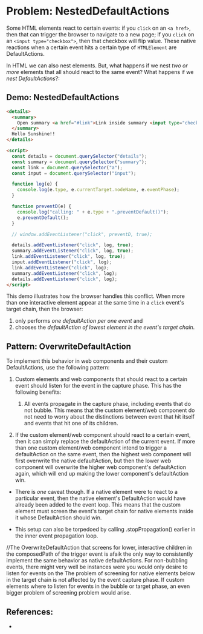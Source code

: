 # Problem: NestedDefaultActions

Some HTML elements react to certain events: if you `click` on an `<a href>`, then that can  trigger the browser to navigate to a new page; if you `click` on an `<input type="checkbox">`, then that checkbox will flip value. These native reactions when a certain event hits a certain type of `HTMLElement` are DefaultActions. 

In HTML we can also nest elements. But, what happens if we nest *two or more* elements that all should react to the same event? What happens if we *nest DefaultActions*?:

## Demo: NestedDefaultActions
```html 
<details>
  <summary>
    Open summary <a href="#link">Link inside summary <input type="checkbox"> </a>
  </summary>
  Hello Sunshine!!
</details>

<script>
  const details = document.querySelector("details");
  const summary = document.querySelector("summary");
  const link = document.querySelector("a");
  const input = document.querySelector("input");

  function log(e) {
    console.log(e.type, e.currentTarget.nodeName, e.eventPhase);
  }

  function preventD(e) {
    console.log("calling: " + e.type + ".preventDefault()");
    e.preventDefault();
  }

  // window.addEventListener("click", preventD, true);

  details.addEventListener("click", log, true);
  summary.addEventListener("click", log, true);
  link.addEventListener("click", log, true);
  input.addEventListener("click", log);
  link.addEventListener("click", log);
  summary.addEventListener("click", log);
  details.addEventListener("click", log);
</script>
```

This demo illustrates how the browser handles this conflict. When more than one interactive element appear at the same time in a `click` event's target chain, then the browser:
1. only performs *one defaultAction per one event* and 
2. chooses the *defaultAction of lowest element in the event's target chain*.

## Pattern: OverwriteDefaultAction

To implement this behavior in web components and their custom DefaultActions, use the following pattern:

1. Custom elements and web components that should react to a certain event should listen for the event in the capture phase. This has the following benefits:
   1. All events propagate in the capture phase, including events that do not bubble. This means that the custom element/web component do not need to worry about the distinctions between event that hit itself and events that hit one of its children.

2. If the custom element/web component should react to a certain event, then it can simply replace the defaultAction of the current event. If more than one custom element/web component intend to trigger a defaultAction on the same event, then the highest web component will first overwrite the native defaultAction, but then the lower web component will overwrite the higher web component's defaultAction again, which will end up making the lower component's defaultAction win.

 *  There is *one* caveat though. If a native element were to react to a particular event, then the native element's DefaultAction would have already been added to the event loop. This means that the custom element must screen the event's target chain for native elements inside it whose DefaultAction should win.
 
 * This setup can also be torpedoed by calling .stopPropagation() earlier in the inner event propagation loop.
 
//The OverwriteDefaultAction that screens for lower, interactive children in the composedPath of the trigger event is afaik the only way to consistently implement the same behavior as native defaultActions. For non-bubbling events, there might very well be instances were you would only desire to listen for events on the  The problem of screening for native elements below in the target chain is not affected by the event capture phase. If custom elements where to listen for events in the bubble or target phase, an even bigger problem of screening problem would arise. 

## References:

 * 